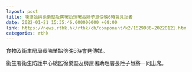 ```yaml
---
layout: post
title: 陳肇始與徐樂堅及房署助理署長陸子慧傍晚6時會見記者
date: 2022-01-21 15:35:46.000000000 +08:00
link: https://news.rthk.hk/rthk/ch/component/k2/1629936-20220121.htm
categories: rthk
---
```


食物及衞生局局長陳肇始傍晚6時會見傳媒。

衞生署衞生防護中心總監徐樂堅及房屋署助理署長陸子慧將一同出席。
